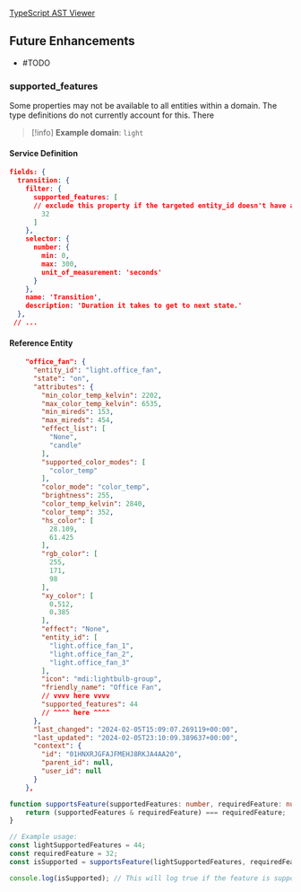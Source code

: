 
[TypeScript AST Viewer](https://ts-ast-viewer.com)

## Future Enhancements

- #TODO

### supported_features

Some properties may not be available to all entities within a domain. The type definitions do not currently account for this. There 

> [!info] **Example domain**: `light`

#### Service Definition
```json
fields: {
  transition: {
	filter: {
	  supported_features: [
	  // exclude this property if the targeted entity_id doesn't have access
		32
	  ]
	},
	selector: {
	  number: {
		min: 0,
		max: 300,
		unit_of_measurement: 'seconds'
	  }
	},
	name: 'Transition',
	description: 'Duration it takes to get to next state.'
  },
 // ...
```
#### Reference Entity
```json
    "office_fan": {
      "entity_id": "light.office_fan",
      "state": "on",
      "attributes": {
        "min_color_temp_kelvin": 2202,
        "max_color_temp_kelvin": 6535,
        "min_mireds": 153,
        "max_mireds": 454,
        "effect_list": [
          "None",
          "candle"
        ],
        "supported_color_modes": [
          "color_temp"
        ],
        "color_mode": "color_temp",
        "brightness": 255,
        "color_temp_kelvin": 2840,
        "color_temp": 352,
        "hs_color": [
          28.109,
          61.425
        ],
        "rgb_color": [
          255,
          171,
          98
        ],
        "xy_color": [
          0.512,
          0.385
        ],
        "effect": "None",
        "entity_id": [
          "light.office_fan_1",
          "light.office_fan_2",
          "light.office_fan_3"
        ],
        "icon": "mdi:lightbulb-group",
        "friendly_name": "Office Fan",
        // vvvv here vvvv
        "supported_features": 44
        // ^^^^ here ^^^^
      },
      "last_changed": "2024-02-05T15:09:07.269119+00:00",
      "last_updated": "2024-02-05T23:10:09.389637+00:00",
      "context": {
        "id": "01HNXRJGFAJFMEHJ8RKJA4AA20",
        "parent_id": null,
        "user_id": null
      }
    },
```

```typescript
function supportsFeature(supportedFeatures: number, requiredFeature: number): boolean {
    return (supportedFeatures & requiredFeature) === requiredFeature;
}

// Example usage:
const lightSupportedFeatures = 44;
const requiredFeature = 32;
const isSupported = supportsFeature(lightSupportedFeatures, requiredFeature);

console.log(isSupported); // This will log true if the feature is supported, false otherwise
```